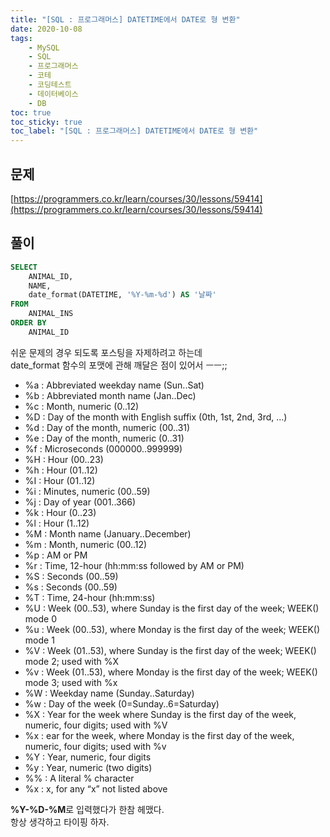 ```yaml
---
title: "[SQL : 프로그래머스] DATETIME에서 DATE로 형 변환"
date: 2020-10-08
tags:
    - MySQL
    - SQL
    - 프로그래머스
    - 코테
    - 코딩테스트
    - 데이터베이스
    - DB
toc: true
toc_sticky: true
toc_label: "[SQL : 프로그래머스] DATETIME에서 DATE로 형 변환"
---
```

## 문제
[https://programmers.co.kr/learn/courses/30/lessons/59414](https://programmers.co.kr/learn/courses/30/lessons/59414)
## 풀이
```sql
SELECT
    ANIMAL_ID,
    NAME,
    date_format(DATETIME, '%Y-%m-%d') AS '날짜'
FROM
    ANIMAL_INS
ORDER BY
    ANIMAL_ID
```
  

쉬운 문제의 경우 되도록 포스팅을 자제하려고 하는데  
date_format 함수의 포맷에 관해 깨달은 점이 있어서 ㅡㅡ;;  

- %a : Abbreviated weekday name (Sun..Sat)
- %b : Abbreviated month name (Jan..Dec)
- %c : Month, numeric (0..12)
- %D : Day of the month with English suffix (0th, 1st, 2nd, 3rd, …)
- %d : Day of the month, numeric (00..31)
- %e : Day of the month, numeric (0..31)
- %f : Microseconds (000000..999999)
- %H : Hour (00..23)
- %h : Hour (01..12)
- %I : Hour (01..12)
- %i : Minutes, numeric (00..59)
- %j : Day of year (001..366)
- %k : Hour (0..23)
- %l : Hour (1..12)
- %M : Month name (January..December)
- %m : Month, numeric (00..12)
- %p : AM or PM
- %r : Time, 12-hour (hh:mm:ss followed by AM or PM)
- %S : Seconds (00..59)
- %s : Seconds (00..59)
- %T : Time, 24-hour (hh:mm:ss)
- %U : Week (00..53), where Sunday is the first day of the week; WEEK() mode 0
- %u : Week (00..53), where Monday is the first day of the week; WEEK() mode 1
- %V : Week (01..53), where Sunday is the first day of the week; WEEK() mode 2; used with %X
- %v : Week (01..53), where Monday is the first day of the week; WEEK() mode 3; used with %x
- %W : Weekday name (Sunday..Saturday)
- %w : Day of the week (0=Sunday..6=Saturday)
- %X : Year for the week where Sunday is the first day of the week, numeric, four digits; used with %V
- %x : ear for the week, where Monday is the first day of the week, numeric, four digits; used with %v
- %Y : Year, numeric, four digits
- %y : Year, numeric (two digits)
- %% : A literal % character
- %x : x, for any “x” not listed above

**%Y-%D-%M**로 입력했다가 한참 헤맸다.  
항상 생각하고 타이핑 하자.  